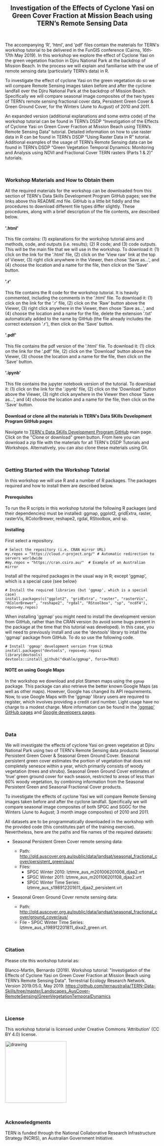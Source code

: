<center> <h2>
Investigation of the Effects of Cyclone Yasi on Green Cover Fraction at Mission Beach using TERN’s Remote Sensing Data
</h2> </center>

&nbsp;

The accompanying ‘R’, ‘html’, and 'pdf’ files contain the materials for TERN's workshop tutorial to be delivered in the FunGIS conference (Cairns, 16th-17th May 2019). In this workshop we explore the effect of Cyclone Yasi on the green vegetation fraction in Djiru National Park at the backdrop of Mission Beach. In the process we will explain and familiarise with the use of remote sensing data (particularly TERN’s data) in R. 

To investigate the effect of cyclone Yasi on the green vegetation do so we will compare Remote Sensing images taken before and after the cyclone landfall over the Djiru National Park at the backdrop of Mission Beach. Specifically we will compare seasonal image composites of the two types of TERN’s remote sensing fractional cover data, Persistent Green Cover & Green Ground Cover, for the Winters (June to August) of 2010 and 2011.

An expanded version (additional explanations and some extra code) of the workshop tutorial can be found in TERN’s DSDP “Investigation of the Effects of Cyclone Yasi on Green Cover Fraction at Mission Beach using TERN’s Remote Sensing Data” tutorial. Detailed information on how to use raster data in R can be found in TERN’s DSDP “Using Raster Data in R” tutorial. Additional examples of the usage of TERN’s Remote Sensing data can be found in TERN’s DSDP “Green Vegetation Temporal Dynamics: Monitoring and Analysis using NDVI and Fractional Cover TERN rasters (Parts 1 & 2)” tutorials. 


&nbsp;
### Workshop Materials and How to Obtain them

All the required materials for the workshop can be downloaded from this section of TERN's Data Skills Development Program GitHub pages; see the links above this README.md file. GitHub is a little bit fiddly and the procedures to download different file types differ slightly. These procedures, along with a brief description of the file contents, are described below.

#### '.html'

This file contains: (1) explanations for the workshop tutorial aims and methods, code, and outputs (i.e. results); (2) R code; and (3) code outputs. This will be the main file that we will use in the workshop. To download it: (1) click on the link for the '.html' file, (2) click on the 'View raw' link at the top of Viewer, (3) right click anywhere in the Viewer, then chose 'Save as...', and (4) choose the location and a name for the file, then click on the 'Save' button.

#### '.r'

This file contains the R code for the workshop tutorial. It is heavily commented, including the comments in the '.html' file. To download it: (1) click on the link for the '.r' file, (2) click on the 'Raw' button above the Viewer, (3) right click anywhere in the Viewer, then chose 'Save as...', and (4) choose the location and a name for the file, delete the extension '.txt' automatically added to the name by GitHub (the file already includes the correct extension '.r'), then click on the 'Save' button.

#### '.pdf' 

This file contains the pdf version of the '.html' file. To download it: (1) click on the link for the '.pdf' file, (2) click on the 'Download' button above the Viewer, (3) choose the location and a name for the file, then click on the 'Save' button.  

#### '.ipynb' 

This file contains the jupyter notebook version of the tutorial. To download it: (1) click on the link for the '.ipynb' file, (2) click on the 'Download' button above the Viewer, (3) right click anywhere in the Viewer then chose 'Save as...', and (4) choose the location and a name for the file, then click on the 'Save' button. 

#### Download or clone all the materials in TERN's Data SKills Development Program GitHub pages

Navigate to [TERN's Data SKills Development Program GitHub](https://github.com/ternaustralia/TERN-Data-Skills) main page. Click on the "Clone or download" green button. From here you can download a zip file with the materials for all TERN's DSDP Tutorials and Workshops. Alternatively, you can also clone these materials using Git.


&nbsp;
### Getting Started with the Workshop Tutorial

In this workshop we will use R and a number of R packages. The packages required and how to install them are described below.


#### Prerequisites

To run the R scripts in this workshop tutorial the following R packages (and their dependencies) must be installed: ggmap, ggplot2, gridExtra, raster, rasterVis, RColorBrewer, reshape2, rgdal, RStoolbox, and sp. 


#### Installing

First select a repository. 

```
# Select the repository (i.e. CRAN mirror URL)
my.repos = "https://cloud.r-project.org/" # Automatic redirection to servers worldwide
#my.repos = "https://cran.csiro.au/"  # Example of an Australian mirror
```
Install all the required packages in the usual way in R; except 'ggmap', which is a special case (see below)

```
# Install the required libraries (but 'ggmap', which is a special case)
install.packages(c("ggplot2", "gridExtra", "raster", "rasterVis", "RColorBrewer", "reshape2", "rgdal", "RStoolbox", "sp", "ncdf4"), repos=my.repos)
```

When installing 'ggmap' you might need to install the development version from GitHub, rather than the CRAN version (to avoid some bugs present in the package at the time that this tutorial was developed). In this case, you will need to previously install and use the 'devtools' library to intall the 'ggmap' package from GitHub. To do so use the following code.

```
# Install 'ggmap' development version from GitHub
install.packages("devtools", repos=my.repos)
library(devtools)
devtools::install_github("dkahle/ggmap", force=TRUE)
```


#### NOTE on using Google Maps

In the workshop we download and plot Stamen maps using the `ggmap` package. This package can also retrieve the better known Google Maps (as well as other maps). However, Google has changed its API requirements. Now, to use Google Maps with the 'ggmap' library users are required to register, which involves providing a credit card number. Light usage have no charge to a modest charge. More information can be found in the ['ggmap' GitHub pages](https://github.com/dkahle/ggmap) and [Google developers pages](https://developers.google.com/maps/documentation/geocoding/usage-and-billing).


&nbsp;
### Data

We will investigate the effects of cyclone Yasi on green vegetation at Djiru National Park using two of TERN's Remote Sensing data products: Seasonal Persistent Green Cover & Seasonal Green Ground Cover. Seasonal persistent green cover estimates the portion of vegetation that does not completely senesce within a year, which primarily consists of woody vegetation (trees and shrubs). Seasonal Green Ground Cover estimates of ‘true’ green ground cover for each season, restricted to areas of less than 60% woody vegetation, by combining information from the Seasonal Persistent Green and Seasonal Fractional Cover products.

To investigate the effects of cyclone Yasi we will compare Remote Sensing images taken before and after the cyclone landfall. Specifically we will compare seasonal image composites of both SPGC and SGGC for the Winters (June to August; 3 month image composites) of 2010 and 2011.
   
All datasets are to be programmatically downloaded in the workshop with the provided code (this constitutes part of the training exercise). Nevertheless, here are the paths and file names of the required datasets:

* Seasonal Persistent Green Cover remote sensing data: 
  * Path: http://qld.auscover.org.au/public/data/landsat/seasonal_fractional_cover/persistent_green/aus/
  * Files: 
    * SPGC Winter 2010: lztmre_aus_m201006201008_djaa2.vrt
    * SPGC Winter 2011: lztmre_aus_m201106201108_djaa2.vrt
    * SPGC Winter Time Series: lztmre_aus_s198912201611_djaa2_persistent.vrt

* Seasonal Green Ground Cover remote sensing data: 
  * Path: http://qld.auscover.org.au/public/data/landsat/seasonal_fractional_cover/ground_cover/aus/
  * File - SPGC Winter Time Series: lztmre_aus_s198912201811_dixa2_green.vrt. 


&nbsp;
### Citation

Please cite this workshop tutorial as: 

Blanco-Martin, Bernardo (2019).
Workshop tutorial: "Investigation of the Effects of Cyclone Yasi on Green Cover Fraction at Mission Beach using TERN’s Remote Sensing Data".
Terrestrial Ecology Research Network.
Version 2019.05.0, May 2019.
https://github.com/ternaustralia/TERN-Data-Skills/tree/master/Landscapes_AusCover-RemoteSensing/GreenVegetationTemporalDynamics


&nbsp;
### License

This workshop tutorial is licensed under Creative Commons 'Attribution' (CC BY 4.0) license.

<img src="https://mirrors.creativecommons.org/presskit/buttons/88x31/png/by.png" alt="drawing" width="200"/>


&nbsp;
### Acknowledgments

TERN is funded through the National Collaborative Research Infrastructure Strategy (NCRIS), an Australian Government Initiative.
















